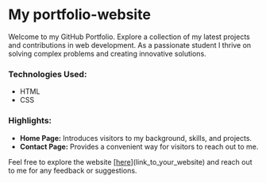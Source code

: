 # My portfolio-website

Welcome to my GitHub Portfolio. Explore a collection of my latest projects and contributions in web development. As a passionate student I thrive on solving complex problems and creating innovative solutions.

### Technologies Used:
- HTML
- CSS

### Highlights:
- **Home Page:** Introduces visitors to my background, skills, and projects.
- **Contact Page:** Provides a convenient way for visitors to reach out to me.

Feel free to explore the website [[here](https://ramanakumarb.github.io/portfolio---simple-website/index.html)](link_to_your_website) and reach out to me for any feedback or suggestions.

